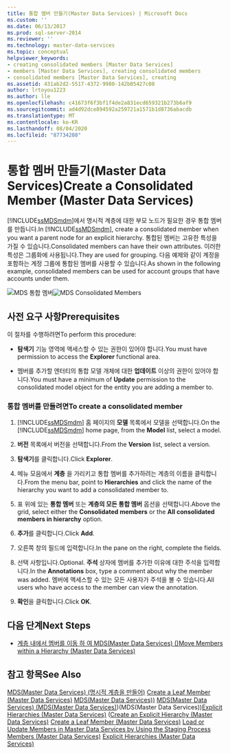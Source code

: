 ```yaml
---
title: 통합 멤버 만들기(Master Data Services) | Microsoft Docs
ms.custom: ''
ms.date: 06/13/2017
ms.prod: sql-server-2014
ms.reviewer: ''
ms.technology: master-data-services
ms.topic: conceptual
helpviewer_keywords:
- creating consolidated members [Master Data Services]
- members [Master Data Services], creating consolidated members
- consolidated members [Master Data Services], creating
ms.assetid: 431ab2d2-5517-4372-9980-142b05427c08
author: lrtoyou1223
ms.author: lle
ms.openlocfilehash: c41673f6f3bf1f4de2a831ecd659321b273b6af9
ms.sourcegitcommit: ad4d92dce894592a259721a1571b1d8736abacdb
ms.translationtype: MT
ms.contentlocale: ko-KR
ms.lasthandoff: 08/04/2020
ms.locfileid: "87734208"
---
```

# <a name="create-a-consolidated-member-master-data-services"></a><span data-ttu-id="0ef5c-102">통합 멤버 만들기(Master Data Services)</span><span class="sxs-lookup"><span data-stu-id="0ef5c-102">Create a Consolidated Member (Master Data Services)</span></span>
  <span data-ttu-id="0ef5c-103">[!INCLUDE[ssMDSmdm](../includes/ssmdsmdm-md.md)]에서 명시적 계층에 대한 부모 노드가 필요한 경우 통합 멤버를 만듭니다.</span><span class="sxs-lookup"><span data-stu-id="0ef5c-103">In [!INCLUDE[ssMDSmdm](../includes/ssmdsmdm-md.md)], create a consolidated member when you want a parent node for an explicit hierarchy.</span></span> <span data-ttu-id="0ef5c-104">통합된 멤버는 고유한 특성을 가질 수 있습니다.</span><span class="sxs-lookup"><span data-stu-id="0ef5c-104">Consolidated members can have their own attributes.</span></span> <span data-ttu-id="0ef5c-105">이러한 특성은 그룹화에 사용됩니다.</span><span class="sxs-lookup"><span data-stu-id="0ef5c-105">They are used for grouping.</span></span> <span data-ttu-id="0ef5c-106">다음 예제와 같이 계정을 포함하는 계정 그룹에 통합된 멤버를 사용할 수 있습니다.</span><span class="sxs-lookup"><span data-stu-id="0ef5c-106">As shown in the following example, consolidated members can be used for account groups that have accounts under them.</span></span>

 <span data-ttu-id="0ef5c-107">![MDS 통합 멤버](../../2014/master-data-services/media/mds-consolidated-members.png "MDS 통합 멤버")</span><span class="sxs-lookup"><span data-stu-id="0ef5c-107">![MDS Consolidated Members](../../2014/master-data-services/media/mds-consolidated-members.png "MDS Consolidated Members")</span></span>

## <a name="prerequisites"></a><span data-ttu-id="0ef5c-108">사전 요구 사항</span><span class="sxs-lookup"><span data-stu-id="0ef5c-108">Prerequisites</span></span>
 <span data-ttu-id="0ef5c-109">이 절차를 수행하려면</span><span class="sxs-lookup"><span data-stu-id="0ef5c-109">To perform this procedure:</span></span>

-   <span data-ttu-id="0ef5c-110">**탐색기** 기능 영역에 액세스할 수 있는 권한이 있어야 합니다.</span><span class="sxs-lookup"><span data-stu-id="0ef5c-110">You must have permission to access the **Explorer** functional area.</span></span>

-   <span data-ttu-id="0ef5c-111">멤버를 추가할 엔터티의 통합 모델 개체에 대한 **업데이트** 이상의 권한이 있어야 합니다.</span><span class="sxs-lookup"><span data-stu-id="0ef5c-111">You must have a minimum of **Update** permission to the consolidated model object for the entity you are adding a member to.</span></span>

### <a name="to-create-a-consolidated-member"></a><span data-ttu-id="0ef5c-112">통합 멤버를 만들려면</span><span class="sxs-lookup"><span data-stu-id="0ef5c-112">To create a consolidated member</span></span>

1.  <span data-ttu-id="0ef5c-113">[!INCLUDE[ssMDSmdm](../includes/ssmdsmdm-md.md)] 홈 페이지의 **모델** 목록에서 모델을 선택합니다.</span><span class="sxs-lookup"><span data-stu-id="0ef5c-113">On the [!INCLUDE[ssMDSmdm](../includes/ssmdsmdm-md.md)] home page, from the **Model** list, select a model.</span></span>

2.  <span data-ttu-id="0ef5c-114">**버전** 목록에서 버전을 선택합니다.</span><span class="sxs-lookup"><span data-stu-id="0ef5c-114">From the **Version** list, select a version.</span></span>

3.  <span data-ttu-id="0ef5c-115">**탐색기**를 클릭합니다.</span><span class="sxs-lookup"><span data-stu-id="0ef5c-115">Click **Explorer**.</span></span>

4.  <span data-ttu-id="0ef5c-116">메뉴 모음에서 **계층** 을 가리키고 통합 멤버를 추가하려는 계층의 이름을 클릭합니다.</span><span class="sxs-lookup"><span data-stu-id="0ef5c-116">From the menu bar, point to **Hierarchies** and click the name of the hierarchy you want to add a consolidated member to.</span></span>

5.  <span data-ttu-id="0ef5c-117">표 위에 있는 **통합 멤버** 또는 **계층의 모든 통합 멤버** 옵션을 선택합니다.</span><span class="sxs-lookup"><span data-stu-id="0ef5c-117">Above the grid, select either the **Consolidated members** or the **All consolidated members in hierarchy** option.</span></span>

6.  <span data-ttu-id="0ef5c-118">**추가**를 클릭합니다.</span><span class="sxs-lookup"><span data-stu-id="0ef5c-118">Click **Add**.</span></span>

7.  <span data-ttu-id="0ef5c-119">오른쪽 창의 필드에 입력합니다.</span><span class="sxs-lookup"><span data-stu-id="0ef5c-119">In the pane on the right, complete the fields.</span></span>

8.  <span data-ttu-id="0ef5c-120">선택 사항입니다.</span><span class="sxs-lookup"><span data-stu-id="0ef5c-120">Optional.</span></span> <span data-ttu-id="0ef5c-121">**주석** 상자에 멤버를 추가한 이유에 대한 주석을 입력합니다.</span><span class="sxs-lookup"><span data-stu-id="0ef5c-121">In the **Annotations** box, type a comment about why the member was added.</span></span> <span data-ttu-id="0ef5c-122">멤버에 액세스할 수 있는 모든 사용자가 주석을 볼 수 있습니다.</span><span class="sxs-lookup"><span data-stu-id="0ef5c-122">All users who have access to the member can view the annotation.</span></span>

9. <span data-ttu-id="0ef5c-123">**확인**을 클릭합니다.</span><span class="sxs-lookup"><span data-stu-id="0ef5c-123">Click **OK**.</span></span>

## <a name="next-steps"></a><span data-ttu-id="0ef5c-124">다음 단계</span><span class="sxs-lookup"><span data-stu-id="0ef5c-124">Next Steps</span></span>

-   [<span data-ttu-id="0ef5c-125">계층 내에서 멤버를 이동 하 여 MDS(Master Data Services) &#40;&#41;</span><span class="sxs-lookup"><span data-stu-id="0ef5c-125">Move Members within a Hierarchy &#40;Master Data Services&#41;</span></span>](move-members-within-a-hierarchy-master-data-services.md)

## <a name="see-also"></a><span data-ttu-id="0ef5c-126">참고 항목</span><span class="sxs-lookup"><span data-stu-id="0ef5c-126">See Also</span></span>
 <span data-ttu-id="0ef5c-127">[MDS(Master Data Services) &#40;명시적 계층을 만들어&#41;](../../2014/master-data-services/create-an-explicit-hierarchy-master-data-services.md) [Create a Leaf Member &#40;Master Data Services&#41;](../../2014/master-data-services/create-a-leaf-member-master-data-services.md) [MDS(Master Data Services)&#41;](add-update-and-delete-data-master-data-services.md) [MDS(Master Data Services) &#40;MDS(Master Data Services)](../../2014/master-data-services/members-master-data-services.md)&#41;&#40;MDS(Master Data Services)&#41;[Explicit Hierarchies &#40;Master Data Services&#41;](../../2014/master-data-services/explicit-hierarchies-master-data-services.md) &#40;</span><span class="sxs-lookup"><span data-stu-id="0ef5c-127">[Create an Explicit Hierarchy &#40;Master Data Services&#41;](../../2014/master-data-services/create-an-explicit-hierarchy-master-data-services.md) [Create a Leaf Member &#40;Master Data Services&#41;](../../2014/master-data-services/create-a-leaf-member-master-data-services.md) [Load or Update Members in Master Data Services by Using the Staging Process](add-update-and-delete-data-master-data-services.md) [Members &#40;Master Data Services&#41;](../../2014/master-data-services/members-master-data-services.md) [Explicit Hierarchies &#40;Master Data Services&#41;](../../2014/master-data-services/explicit-hierarchies-master-data-services.md)</span></span>


